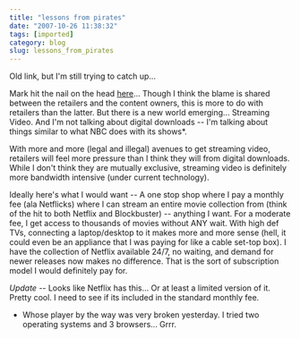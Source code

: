 ```yaml
---
title: "lessons from pirates"
date: "2007-10-26 11:38:32"
tags: [imported]
category: blog
slug: lessons_from_pirates
---
```


Old link, but I'm still trying to catch up...

Mark hit the nail on the head <a href="http://diveintomark.org/archives/2007/06/26/piracy-lessons">here</a>... Though I think the blame is shared between the retailers and the content owners, this is more to do with retailers than the latter. But there is a new world emerging... Streaming Video. And I'm not talking about digital downloads -- I'm talking about things similar to what NBC does with its shows\*.

With more and more (legal and illegal) avenues to get streaming video, retailers will feel more pressure than I think they will from digital downloads. While I don't think they are mutually exclusive, streaming video is definitely more bandwidth intensive (under current technology).

Ideally here's what I would want -- A one stop shop where I pay a monthly fee (ala Netflicks) where I can stream an entire movie collection from (think of the hit to both Netflix and Blockbuster) -- anything I want. For a moderate fee, I get access to thousands of movies without ANY wait. With high def TVs, connecting a laptop/desktop to it makes more and more sense (hell, it could even be an appliance that I was paying for like a cable set-top box). I have the collection of Netflix available 24/7, no waiting, and demand for newer releases now makes no difference. That is the sort of subscription model I would definitely pay for.

<em>Update</em> -- Looks like Netflix has this... Or at least a limited version of it. Pretty cool. I need to see if its included in the standard monthly fee.

* Whose player by the way was very broken yesterday. I tried two operating systems and 3 browsers... Grrr.
